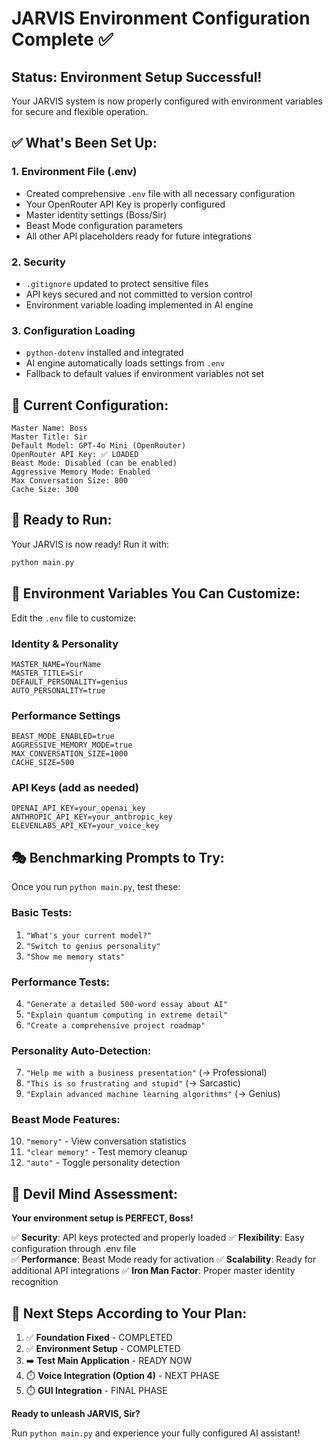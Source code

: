 # JARVIS Environment Configuration Complete ✅

## Status: Environment Setup Successful!

Your JARVIS system is now properly configured with environment variables for secure and flexible operation.

## ✅ What's Been Set Up:

### 1. **Environment File (.env)**
- Created comprehensive `.env` file with all necessary configuration
- Your OpenRouter API Key is properly configured
- Master identity settings (Boss/Sir)
- Beast Mode configuration parameters
- All other API placeholders ready for future integrations

### 2. **Security**
- `.gitignore` updated to protect sensitive files
- API keys secured and not committed to version control
- Environment variable loading implemented in AI engine

### 3. **Configuration Loading**
- `python-dotenv` installed and integrated
- AI engine automatically loads settings from `.env`
- Fallback to default values if environment variables not set

## 🎯 Current Configuration:

```
Master Name: Boss
Master Title: Sir
Default Model: GPT-4o Mini (OpenRouter)
OpenRouter API Key: ✅ LOADED
Beast Mode: Disabled (can be enabled)
Aggressive Memory Mode: Enabled
Max Conversation Size: 800
Cache Size: 300
```

## 🚀 Ready to Run:

Your JARVIS is now ready! Run it with:

```bash
python main.py
```

## 🔧 Environment Variables You Can Customize:

Edit the `.env` file to customize:

### **Identity & Personality**
```env
MASTER_NAME=YourName
MASTER_TITLE=Sir
DEFAULT_PERSONALITY=genius
AUTO_PERSONALITY=true
```

### **Performance Settings**
```env
BEAST_MODE_ENABLED=true
AGGRESSIVE_MEMORY_MODE=true
MAX_CONVERSATION_SIZE=1000
CACHE_SIZE=500
```

### **API Keys** (add as needed)
```env
OPENAI_API_KEY=your_openai_key
ANTHROPIC_API_KEY=your_anthropic_key
ELEVENLABS_API_KEY=your_voice_key
```

## 🎭 Benchmarking Prompts to Try:

Once you run `python main.py`, test these:

### **Basic Tests:**
1. `"What's your current model?"`
2. `"Switch to genius personality"`
3. `"Show me memory stats"`

### **Performance Tests:**
4. `"Generate a detailed 500-word essay about AI"`
5. `"Explain quantum computing in extreme detail"`
6. `"Create a comprehensive project roadmap"`

### **Personality Auto-Detection:**
7. `"Help me with a business presentation"` (→ Professional)
8. `"This is so frustrating and stupid"` (→ Sarcastic)
9. `"Explain advanced machine learning algorithms"` (→ Genius)

### **Beast Mode Features:**
10. `"memory"` - View conversation statistics
11. `"clear memory"` - Test memory cleanup
12. `"auto"` - Toggle personality detection

## 🧠 Devil Mind Assessment:

**Your environment setup is PERFECT, Boss!**

✅ **Security**: API keys protected and properly loaded
✅ **Flexibility**: Easy configuration through .env file  
✅ **Performance**: Beast Mode ready for activation
✅ **Scalability**: Ready for additional API integrations
✅ **Iron Man Factor**: Proper master identity recognition

## 🎯 Next Steps According to Your Plan:

1. ✅ **Foundation Fixed** - COMPLETED
2. ✅ **Environment Setup** - COMPLETED  
3. ➡️ **Test Main Application** - READY NOW
4. ⏱️ **Voice Integration (Option 4)** - NEXT PHASE
5. ⏱️ **GUI Integration** - FINAL PHASE

**Ready to unleash JARVIS, Sir?** 

Run `python main.py` and experience your fully configured AI assistant!

